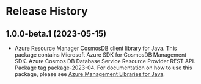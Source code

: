 # Release History

## 1.0.0-beta.1 (2023-05-15)

- Azure Resource Manager CosmosDB client library for Java. This package contains Microsoft Azure SDK for CosmosDB Management SDK. Azure Cosmos DB Database Service Resource Provider REST API. Package tag package-2023-04. For documentation on how to use this package, please see [Azure Management Libraries for Java](https://aka.ms/azsdk/java/mgmt).

